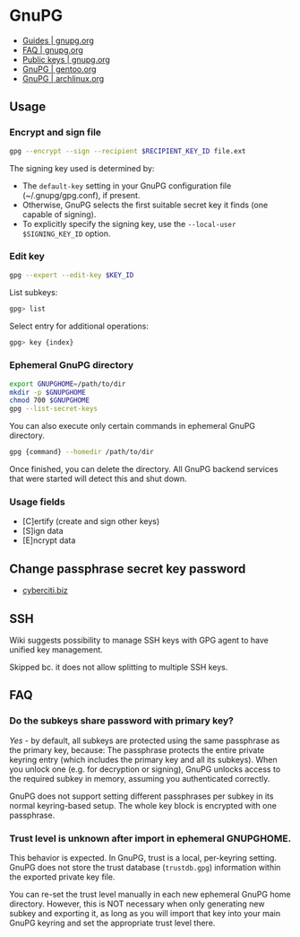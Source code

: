 # GnuPG

- [Guides | gnupg.org](https://www.gnupg.org/documentation/guides.html)
- [FAQ | gnupg.org](https://www.gnupg.org/faq/gnupg-faq.html#glossary)
- [Public keys | gnupg.org](https://www.gnupg.org/gph/en/manual/x56.html)
- [GnuPG | gentoo.org](https://wiki.gentoo.org/wiki/GnuPG)
- [GnuPG | archlinux.org](https://wiki.archlinux.org/title/GnuPG)

## Usage

### Encrypt and sign file

```bash
gpg --encrypt --sign --recipient $RECIPIENT_KEY_ID file.ext
```

The signing key used is determined by:
- The `default-key` setting in your GnuPG configuration file (~/.gnupg/gpg.conf), if present.
- Otherwise, GnuPG selects the first suitable secret key it finds (one capable of signing).
- To explicitly specify the signing key, use the `--local-user $SIGNING_KEY_ID` option.

### Edit key

```bash
gpg --expert --edit-key $KEY_ID
```

List subkeys:

```bash
gpg> list
```

Select entry for additional operations:

```bash
gpg> key {index}
```

###  Ephemeral GnuPG directory

```bash
export GNUPGHOME=/path/to/dir
mkdir -p $GNUPGHOME
chmod 700 $GNUPGHOME
gpg --list-secret-keys
```

You can also execute only certain commands in ephemeral GnuPG directory.

```bash
gpg {command} --homedir /path/to/dir
```

Once finished, you can delete the directory. All GnuPG backend services that were started will detect this and shut down.

### Usage fields

- [C]ertify (create and sign other keys)
- [S]ign data
- [E]ncrypt data

## Change passphrase secret key password

- [cyberciti.biz](https://www.cyberciti.biz/faq/linux-unix-gpg-change-passphrase-command/)

## SSH

Wiki suggests possibility to manage SSH keys with GPG agent to have unified key management.

Skipped bc. it does not allow splitting to multiple SSH keys.

## FAQ

### Do the subkeys share password with primary key?

*Yes* - by default, all subkeys are protected using the same passphrase as the primary key, because:
The passphrase protects the entire private keyring entry (which includes the primary key and all its subkeys).
When you unlock one (e.g. for decryption or signing), GnuPG unlocks access to the required subkey in memory, assuming you authenticated correctly.

GnuPG does not support setting different passphrases per subkey in its normal keyring-based setup. The whole key block is encrypted with one passphrase.

### Trust level is unknown after import in ephemeral GNUPGHOME.

This behavior is expected. In GnuPG, trust is a local, per-keyring setting. GnuPG does not store the trust database
(`trustdb.gpg`) information within the exported private key file.

You can re-set the trust level manually in each new ephemeral GnuPG home directory. However, this is NOT necessary when
only generating new subkey and exporting it, as long as you will import that key into your main GnuPG keyring and set
the appropriate trust level there.
